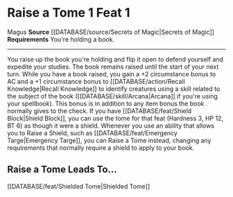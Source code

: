 ﻿---
actions: '[one-action]'
feat: Raise a Tome
id: '2848'
leads_to: '[[DATABASE/feat/Shielded Tome|Shielded Tome]]'
level: '1'
name: Raise a Tome
rarity: Common
requirement: You're holding a book.
source: '[[DATABASE/source/Secrets of Magic|Secrets of Magic]]'
trait:
- '[[DATABASE/trait/Magus|Magus]]'
type: Feat

---
# Raise a Tome <span class="action-icon">1</span> <span class="item-type">Feat 1</span>

<span class="item-trait">Magus</span>
**Source** [[DATABASE/source/Secrets of Magic|Secrets of Magic]] 
**Requirements** You're holding a book.

---
You raise up the book you're holding and flip it open to defend yourself and expedite your studies. The book remains raised until the start of your next turn. While you have a book raised, you gain a +2 circumstance bonus to AC and a +1 circumstance bonus to [[DATABASE/action/Recall Knowledge|Recall Knowledge]] to identify creatures using a skill related to the subject of the book ([[DATABASE/skill/Arcana|Arcana]] if you're using your spellbook). This bonus is in addition to any item bonus the book normally gives to the check.
 If you have [[DATABASE/feat/Shield Block|Shield Block]], you can use the tome for that feat (Hardness 3, HP 12, BT 6) as though it were a shield. Whenever you use an ability that allows you to Raise a Shield, such as [[DATABASE/feat/Emergency Targe|Emergency Targe]], you can Raise a Tome instead, changing any requirements that normally require a shield to apply to your book.

## Raise a Tome Leads To...

[[DATABASE/feat/Shielded Tome|Shielded Tome]]